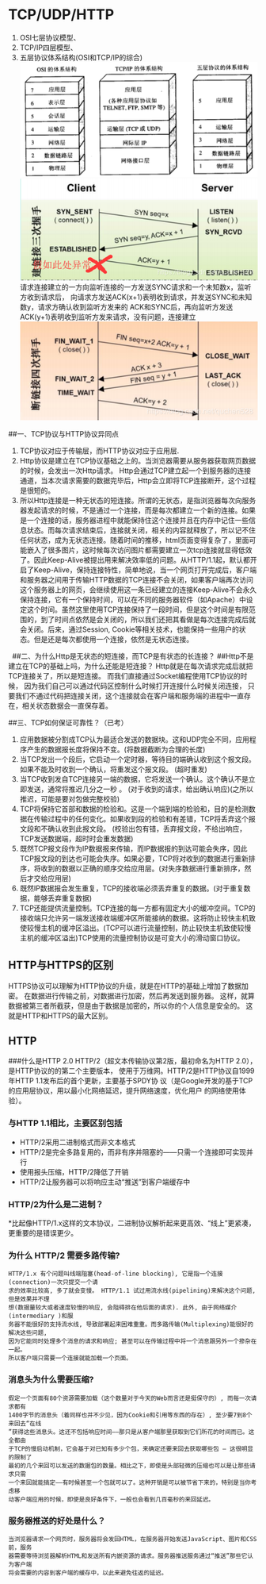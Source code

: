 # TCP/UDP/HTTP
1. OSI七层协议模型、
2. TCP/IP四层模型、
3. 五层协议体系结构(OSI和TCP/IP的综合)
![net](net.png)
![tcp_send](ack_send.png)
请求连接建立的一方向监听连接的一方发送SYNC请求和一个未知数x，监听方收到请求后，
向请求方发送ACK(x+1)表明收到请求，并发送SYNC和未知数y，请求方确认收到监听方发来的
ACK和SYNC后，再向监听方发送ACK(y+1)表明收到监听方发来请求，没有问题，连接建立
![tcp](ack.png)

##一、TCP协议与HTTP协议异同点
1. TCP协议对应于传输层，而HTTP协议对应于应用层.
2. Http协议是建立在TCP协议基础之上的。当浏览器需要从服务器获取网页数据的时候，会发出一次Http请求。
Http会通过TCP建立起一个到服务器的连接通道，当本次请求需要的数据完毕后，Http会立即将TCP连接断开，这个过程是很短的。
3. 所以Http连接是一种无状态的短连接。所谓的无状态，是指浏览器每次向服务器发起请求的时候，不是通过一个连接，而是每次都建立一个新的连接。如果是一个连接的话，服务器进程中就能保持住这个连接并且在内存中记住一些信息状态。而每次请求结束后，连接就关闭，相关的内容就释放了，所以记不住任何状态，成为无状态连接。随着时间的推移，html页面变得复杂了，里面可能嵌入了很多图片，这时候每次访问图片都需要建立一次tcp连接就显得低效了。因此Keep-Alive被提出用来解决效率低的问题。从HTTP/1.1起，默认都开启了Keep-Alive，保持连接特性，简单地说，当一个网页打开完成后，客户端和服务器之间用于传输HTTP数据的TCP连接不会关闭，如果客户端再次访问这个服务器上的网页，会继续使用这一条已经建立的连接Keep-Alive不会永久保持连接，它有一个保持时间，可以在不同的服务器软件（如Apache）中设定这个时间。虽然这里使用TCP连接保持了一段时间，但是这个时间是有限范围的，到了时间点依然是会关闭的，所以我们还把其看做是每次连接完成后就会关闭。后来，通过Session, Cookie等相关技术，也能保持一些用户的状态。但是还是每次都使用一个连接，依然是无状态连接。

 
##二、为什么Http是无状态的短连接，而TCP是有状态的长连接？
##Http不是建立在TCP的基础上吗，为什么还能是短连接？
Http就是在每次请求完成后就把TCP连接关了，所以是短连接。
而我们直接通过Socket编程使用TCP协议的时候，
因为我们自己可以通过代码区控制什么时候打开连接什么时候关闭连接，
只要我们不通过代码把连接关闭，这个连接就会在客户端和服务端的进程中一直存在，相关状态数据会一直保存着。

##三、TCP如何保证可靠性？（已考）
1. 应用数据被分割成TCP认为最适合发送的数据块。这和UDP完全不同，应用程序产生的数据报长度将保持不变。(将数据截断为合理的长度)
2. 当TCP发出一个段后，它启动一个定时器，等待目的端确认收到这个报文段。如果不能及时收到一个确认，将重发这个报文段。 (超时重发)
3. 当TCP收到发自TCP连接另一端的数据，它将发送一个确认。这个确认不是立即发送，通常将推迟几分之一秒 。 (对于收到的请求，给出确认响应)(之所以推迟，可能是要对包做完整校验)
4. TCP将保持它首部和数据的检验和。这是一个端到端的检验和，目的是检测数据在传输过程中的任何变化。如果收到段的检验和有差错，TCP将丢弃这个报文段和不确认收到此报文段。 (校验出包有错，丢弃报文段，不给出响应，TCP发送数据端，超时时会重发数据)
5. 既然TCP报文段作为IP数据报来传输，而IP数据报的到达可能会失序，因此TCP报文段的到达也可能会失序。如果必要，TCP将对收到的数据进行重新排序，将收到的数据以正确的顺序交给应用层。(对失序数据进行重新排序，然后才交给应用层)
6. 既然IP数据报会发生重复，TCP的接收端必须丢弃重复的数据。(对于重复数据，能够丢弃重复数据)
7. TCP还能提供流量控制。TCP连接的每一方都有固定大小的缓冲空间。TCP的接收端只允许另一端发送接收端缓冲区所能接纳的数据。这将防止较快主机致使较慢主机的缓冲区溢出。(TCP可以进行流量控制，防止较快主机致使较慢主机的缓冲区溢出)TCP使用的流量控制协议是可变大小的滑动窗口协议。

## HTTP与HTTPS的区别
HTTPS协议可以理解为HTTP协议的升级，就是在HTTP的基础上增加了数据加密。
在数据进行传输之前，对数据进行加密，然后再发送到服务器。
这样，就算数据被第三者所截获，但是由于数据是加密的，所以你的个人信息是安全的。
这就是HTTP和HTTPS的最大区别。

## HTTP
###什么是HTTP 2.0
    HTTP/2（超文本传输协议第2版，最初命名为HTTP 2.0），是HTTP协议的的第二个主要版本，
    使用于万维网。HTTP/2是HTTP协议自1999年HTTP 1.1发布后的首个更新，主要基于SPDY协
    议（是Google开发的基于TCP的应用层协议，用以最小化网络延迟，提升网络速度，优化用户
    的网络使用体验）。

### 与HTTP 1.1相比，主要区别包括

* HTTP/2采用二进制格式而非文本格式
* HTTP/2是完全多路复用的，而非有序并阻塞的——只需一个连接即可实现并行
* 使用报头压缩，HTTP/2降低了开销
* HTTP/2让服务器可以将响应主动“推送”到客户端缓存中

### HTTP/2为什么是二进制？

*比起像HTTP/1.x这样的文本协议，二进制协议解析起来更高效、“线上”更紧凑，更重要的是错误更少。

### 为什么 HTTP/2 需要多路传输?

    HTTP/1.x 有个问题叫线端阻塞(head-of-line blocking), 它是指一个连接(connection)一次只提交一个请
    求的效率比较高, 多了就会变慢。 HTTP/1.1 试过用流水线(pipelining)来解决这个问题, 但是效果并不理
    想(数据量较大或者速度较慢的响应, 会阻碍排在他后面的请求). 此外, 由于网络媒介(intermediary )和服
    务器不能很好的支持流水线, 导致部署起来困难重重。而多路传输(Multiplexing)能很好的解决这些问题,
    因为它能同时处理多个消息的请求和响应; 甚至可以在传输过程中将一个消息跟另外一个掺杂在一起。
    所以客户端只需要一个连接就能加载一个页面。

### 消息头为什么需要压缩?

    假定一个页面有80个资源需要加载（这个数量对于今天的Web而言还是挺保守的）, 而每一次请求都有
    1400字节的消息头（着同样也并不少见，因为Cookie和引用等东西的存在）, 至少要7到8个来回去“在线
    ”获得这些消息头。这还不包括响应时间——那只是从客户端那里获取到它们所花的时间而已。这全都由
    于TCP的慢启动机制，它会基于对已知有多少个包，来确定还要来回去获取哪些包 – 这很明显的限制了
    最初的几个来回可以发送的数据包的数量。相比之下，即使是头部轻微的压缩也可以是让那些请求只需
    一个来回就能搞定——有时候甚至一个包就可以了。这种开销是可以被节省下来的，特别是当你考虑移
    动客户端应用的时候，即使是良好条件下，一般也会看到几百毫秒的来回延迟。

### 服务器推送的好处是什么？

    当浏览器请求一个网页时，服务器将会发回HTML，在服务器开始发送JavaScript、图片和CSS前，服务
    器需要等待浏览器解析HTML和发送所有内嵌资源的请求。服务器推送服务通过“推送”那些它认为客户端
    将会需要的内容到客户端的缓存中，以此来避免往返的延迟。